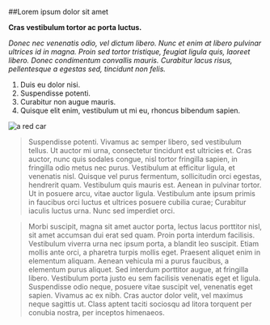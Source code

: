 ##Lorem ipsum dolor sit amet

**Cras vestibulum tortor ac porta luctus.**

_Donec nec venenatis odio, vel dictum libero. Nunc et enim at libero pulvinar ultrices id in magna. Proin sed tortor tristique, feugiat ligula quis, laoreet libero. Donec condimentum convallis mauris. Curabitur lacus risus, pellentesque a egestas sed, tincidunt non felis._

1. Duis eu dolor nisi. 
2. Suspendisse potenti. 
3. Curabitur non augue mauris. 
4. Quisque elit enim, vestibulum ut mi eu, rhoncus bibendum sapien.

![a red car](https://w7.pngwing.com/pngs/200/815/png-transparent-red-ford-mustang-coupe-2017-ford-mustang-2015-ford-mustang-2018-ford-mustang-car-ford-mustang-red-car-computer-wallpaper-car-performance-car.png)

>Suspendisse potenti. Vivamus ac semper libero, sed vestibulum tellus. Ut auctor mi urna, consectetur tincidunt est ultricies et. Cras auctor, nunc quis sodales congue, nisl tortor fringilla sapien, in fringilla odio metus nec purus. Vestibulum at efficitur ligula, et venenatis nisl. Quisque vel purus fermentum, sollicitudin orci egestas, hendrerit quam. Vestibulum quis mauris est. Aenean in pulvinar tortor. Ut in posuere arcu, vitae auctor ligula. Vestibulum ante ipsum primis in faucibus orci luctus et ultrices posuere cubilia curae; Curabitur iaculis luctus urna. Nunc sed imperdiet orci.

>Morbi suscipit, magna sit amet auctor porta, lectus lacus porttitor nisl, sit amet accumsan dui erat sed quam. Proin porta interdum facilisis. Vestibulum viverra urna nec ipsum porta, a blandit leo suscipit. Etiam mollis ante orci, a pharetra turpis mollis eget. Praesent aliquet enim in elementum aliquam. Aenean vehicula mi a purus faucibus, a elementum purus aliquet. Sed interdum porttitor augue, at fringilla libero. Vestibulum porta justo eu sem facilisis venenatis eget et ligula. Suspendisse odio neque, posuere vitae suscipit vel, venenatis eget sapien. Vivamus ac ex nibh. Cras auctor dolor velit, vel maximus neque sagittis ut. Class aptent taciti sociosqu ad litora torquent per conubia nostra, per inceptos himenaeos.